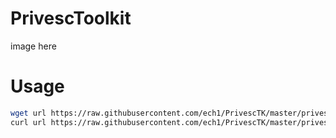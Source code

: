 # PrivescToolkit
image here
# Usage

```bash
wget url https://raw.githubusercontent.com/ech1/PrivescTK/master/privesc.sh -O - | bash
curl url https://raw.githubusercontent.com/ech1/PrivescTK/master/privesc.sh | bash
```

